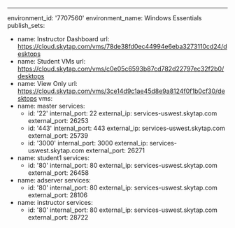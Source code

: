 ---
environment_id: '7707560'
environment_name: Windows Essentials
publish_sets:
- name: Instructor Dashboard
  url: https://cloud.skytap.com/vms/78de38fd0ec44994e6eba3273110cd24/desktops
- name: Student VMs
  url: https://cloud.skytap.com/vms/c0e05c6593b87cd782d22797ec32f2b0/desktops
- name: View Only
  url: https://cloud.skytap.com/vms/3ce14d9c1ae45d8e9a8124f0f1b0cf30/desktops
vms:
- name: master
  services:
  - id: '22'
    internal_port: 22
    external_ip: services-uswest.skytap.com
    external_port: 26253
  - id: '443'
    internal_port: 443
    external_ip: services-uswest.skytap.com
    external_port: 25739
  - id: '3000'
    internal_port: 3000
    external_ip: services-uswest.skytap.com
    external_port: 26271
- name: student1
  services:
  - id: '80'
    internal_port: 80
    external_ip: services-uswest.skytap.com
    external_port: 26458
- name: adserver
  services:
  - id: '80'
    internal_port: 80
    external_ip: services-uswest.skytap.com
    external_port: 28106
- name: instructor
  services:
  - id: '80'
    internal_port: 80
    external_ip: services-uswest.skytap.com
    external_port: 28722
